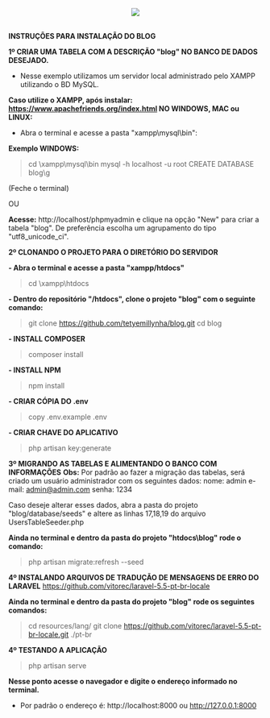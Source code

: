 <p align="center"><img src="https://laravel.com/assets/img/components/logo-laravel.svg"></p>

</br>
<b>INSTRUÇÕES PARA INSTALAÇÃO DO BLOG</b></br>

<b>1º CRIAR UMA TABELA COM A DESCRIÇÃO "blog" NO BANCO DE DADOS DESEJADO.</b>
- Nesse exemplo utilizamos um servidor local administrado pelo XAMPP utilizando o BD MySQL.

<b>Caso utilize o XAMPP, após instalar: https://www.apachefriends.org/index.html
NO WINDOWS, MAC ou LINUX:</b>
- Abra o terminal e acesse a pasta "xampp\mysql\bin":


<b>Exemplo WINDOWS:</b>
> cd \xampp\mysql\bin
> mysql -h localhost -u root
> CREATE DATABASE blog\g

(Feche o terminal)

OU

<b>Acesse:</b>
http://localhost/phpmyadmin e clique na opção "New" para criar a tabela "blog".
De preferência escolha um agrupamento do tipo "utf8_unicode_ci".


<b>2º CLONANDO O PROJETO PARA O DIRETÓRIO DO SERVIDOR</b>

<b>- Abra o terminal e acesse a pasta "xampp/htdocs"</b>
> cd \xampp\htdocs

<b>- Dentro do repositório "/htdocs", clone o projeto "blog" com o seguinte comando:</b>
> git clone https://github.com/tetyemillynha/blog.git
> cd blog

<b>- INSTALL COMPOSER</b>
> composer install

<b>- INSTALL NPM</b>
> npm install

<b>- CRIAR CÓPIA DO .env</b>
> copy .env.example .env

<b>- CRIAR CHAVE DO APLICATIVO</b>
> php artisan key:generate

<b>3º MIGRANDO AS TABELAS E ALIMENTANDO O BANCO COM INFORMAÇÕES</b>
    <b>Obs:</b> Por padrão ao fazer a migração das tabelas, será criado um usuário administrador com os seguintes dados:
nome: admin
e-mail: admin@admin.com
senha: 1234

Caso deseje alterar esses dados, abra a pasta do projeto "blog/database/seeds" e altere as linhas 17,18,19 do arquivo UsersTableSeeder.php

<b>Ainda no terminal e dentro da pasta do projeto "htdocs\blog" rode o comando:</b>
>php artisan migrate:refresh --seed

<b>4º INSTALANDO ARQUIVOS DE TRADUÇÃO DE MENSAGENS DE ERRO DO LARAVEL</b>
https://github.com/vitorec/laravel-5.5-pt-br-locale

<b>Ainda no terminal e dentro da pasta do projeto "blog" rode os seguintes comandos:</b>
> cd resources/lang/
> git clone https://github.com/vitorec/laravel-5.5-pt-br-locale.git ./pt-br


<b>4º TESTANDO A APLICAÇÃO</b>
> php artisan serve

<b>Nesse ponto acesse o navegador e digite o endereço informado no terminal.</b>
- Por padrão o endereço é: http://localhost:8000 ou http://127.0.0.1:8000
